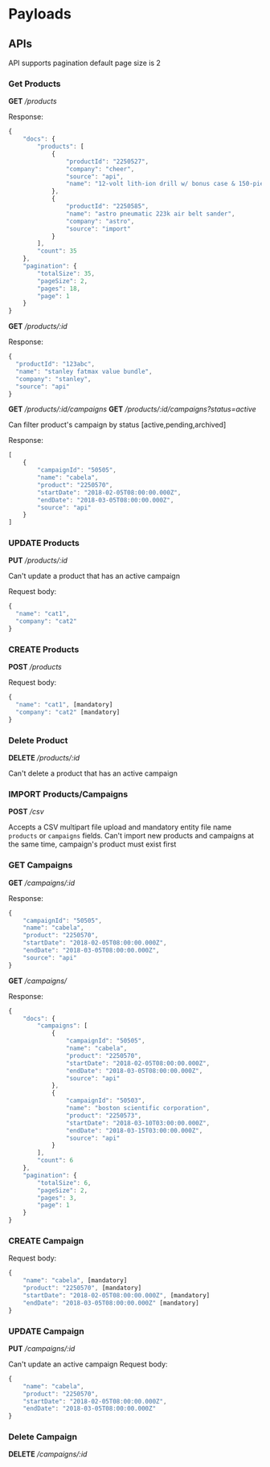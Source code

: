 # Payloads

## APIs
API supports pagination default page size is 2

### Get Products

**GET** */products*

Response:

```js
{
    "docs": {
        "products": [
            {
                "productId": "2250527",
                "company": "cheer",
                "source": "api",
                "name": "12-volt lith-ion drill w/ bonus case & 150-piece socket set"
            },
            {
                "productId": "2250585",
                "name": "astro pneumatic 223k air belt sander",
                "company": "astro",
                "source": "import"
            }
        ],
        "count": 35
    },
    "pagination": {
        "totalSize": 35,
        "pageSize": 2,
        "pages": 18,
        "page": 1
    }
}
```


**GET** */products/:id*

Response:

```js
{
  "productId": "123abc",
  "name": "stanley fatmax value bundle",
  "company": "stanley",
  "source": "api"
}
```

**GET** */products/:id/campaigns*
**GET** */products/:id/campaigns?status=active*

Can filter product's campaign by status [active,pending,archived]

Response:

```js
[
    {
        "campaignId": "50505",
        "name": "cabela",
        "product": "2250570",
        "startDate": "2018-02-05T08:00:00.000Z",
        "endDate": "2018-03-05T08:00:00.000Z",
        "source": "api"
    }
]
```

### UPDATE Products

**PUT** */products/:id*

Can't update a product that has an active campaign

Request body:

```js
{
  "name": "cat1",
  "company": "cat2"
}
```
### CREATE Products

**POST** */products*

Request body:

```js
{
  "name": "cat1", [mandatory]
  "company": "cat2" [mandatory]
}
```
### Delete Product

**DELETE** */products/:id*

Can't delete a product that has an active campaign


### IMPORT Products/Campaigns

**POST** */csv*

Accepts a CSV multipart file upload and mandatory entity file name `products` or `campaigns` fields.
Can't import new products and campaigns at the same time, campaign's product must exist first


### GET Campaigns

**GET** */campaigns/:id*

Response:

```js
{
    "campaignId": "50505",
    "name": "cabela",
    "product": "2250570",
    "startDate": "2018-02-05T08:00:00.000Z",
    "endDate": "2018-03-05T08:00:00.000Z",
    "source": "api"
}
```

**GET** */campaigns/*

Response:

```js
{
    "docs": {
        "campaigns": [
            {
                "campaignId": "50505",
                "name": "cabela",
                "product": "2250570",
                "startDate": "2018-02-05T08:00:00.000Z",
                "endDate": "2018-03-05T08:00:00.000Z",
                "source": "api"
            },
            {
                "campaignId": "50503",
                "name": "boston scientific corporation",
                "product": "2250573",
                "startDate": "2018-03-10T03:00:00.000Z",
                "endDate": "2018-03-15T03:00:00.000Z",
                "source": "api"
            }
        ],
        "count": 6
    },
    "pagination": {
        "totalSize": 6,
        "pageSize": 2,
        "pages": 3,
        "page": 1
    }
}
```

### CREATE Campaign
Request body:

```js
{
    "name": "cabela", [mandatory]
    "product": "2250570", [mandatory]
    "startDate": "2018-02-05T08:00:00.000Z", [mandatory]
    "endDate": "2018-03-05T08:00:00.000Z" [mandatory]
}
```

### UPDATE Campaign

**PUT** */campaigns/:id*

Can't update an active campaign
Request body:

```js
{
    "name": "cabela",
    "product": "2250570",
    "startDate": "2018-02-05T08:00:00.000Z",
    "endDate": "2018-03-05T08:00:00.000Z"
}
```

### Delete Campaign

**DELETE** */campaigns/:id*
